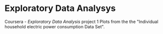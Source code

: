 Exploratory Data Analysys
================

Coursera - _Exploratory Data Analysis_ project 1
Plots from the the "Individual household electric power consumption Data Set".
